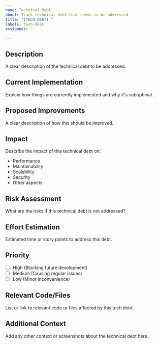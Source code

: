 ```yaml
---
name: Technical Debt
about: Track technical debt that needs to be addressed
title: "[TECH DEBT] "
labels: tech-debt
assignees: ''

---
```


## Description
A clear description of the technical debt to be addressed.

## Current Implementation
Explain how things are currently implemented and why it's suboptimal.

## Proposed Improvements
A clear description of how this should be improved.

## Impact
Describe the impact of this technical debt on:
- Performance
- Maintainability
- Scalability
- Security
- Other aspects

## Risk Assessment
What are the risks if this technical debt is not addressed?

## Effort Estimation
Estimated time or story points to address this debt.

## Priority
- [ ] High (Blocking future development)
- [ ] Medium (Causing regular issues)
- [ ] Low (Minor inconvenience)

## Relevant Code/Files
List or link to relevant code or files affected by this tech debt.

## Additional Context
Add any other context or screenshots about the technical debt here. 